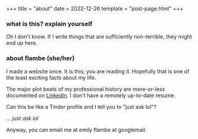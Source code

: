 +++
title = "about"
date = 2022-12-26
template = "post-page.html"
+++

### what is this? explain yourself

Oh I don't know. If I write things that are sufficiently non-terrible, they might end up here.

### about flambe (she/her)

I made a website once. It is this; you are reading it. Hopefully that is one of the least exciting facts about my life.

The major plot beats of my professional history are more-or-less documented on [LinkedIn](https://www.linkedin.com/in/emilycogsdill/). I don't have a remotely up-to-date resume.

Can this be like a Tinder profile and I tell you to "just ask lol"?


...
_just ask lol_

Anyway, you can email me at emily flambe at googlemail. 